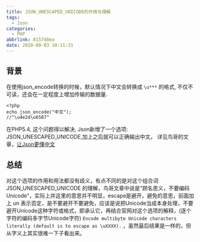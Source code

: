 ```yaml
---
title: JSON_UNESCAPED_UNICODE的作用与理解
tags:
  - Json
categories:
  - PHP
abbrlink: 8157d8ea
date: 2020-08-03 10:11:21
---
```

## 背景
在使用json_encode转换的时候，默认情况下中文会转换成 `\u***` 的格式, 不仅不可读，还会在一定程度上增加传输的数据量.
```
<?php
echo json_encode("中文");
//"\u4e2d\u6587"
```
在PHP5.4, 这个问题得以解决, Json新增了一个选项: JSON_UNESCAPED_UNICODE,加上之后就可以正确输出中文。
详见鸟哥的文章，[让Json更懂中文](https://www.laruence.com/2011/10/10/2239.html)
## 总结
对这个选项的作用和用法都没有歧义，有点不同的是对这个组合词 JSON_UNESCAPED_UNICODE 的理解，鸟哥文章中说是"顾名思义，不要编码Unicode"，实际上并这里的意思并不明显，escape是避开，避免的意思，前面加上 un 表示否定，是不要避开不要避免，应该是说把Unicode当成本身处理，不要避开Unicode这种字符或格式，即承认它，再结合官网对这个选项的解释，(逐个字符的编码多字节Unicode字符)
`Encode multibyte Unicode characters literally (default is to escape as \uXXXX).`
，虽然最后结果是一样的，但从字义上其实很难一下子看出来。

